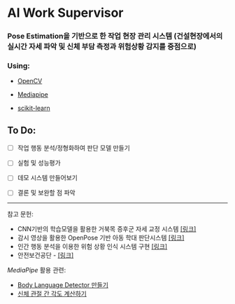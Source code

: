 # AI Work Supervisor

### **Pose Estimation을 기반으로 한 작업 현장 관리 시스템 (건설현장에서의 실시간 자세 파악 및 신체 부담 측정과 위험상황 감지를 중점으로)**

### Using:

- [OpenCV](https://opencv.org/)

- [Mediapipe](https://google.github.io/mediapipe/)

- [scikit-learn](https://scikit-learn.org/stable/)

## To Do:

- [ ] 작업 행동 분석/정형화하여 판단 모델 만들기

- [ ] 실험 및 성능평가

- [ ] 데모 시스템 만들어보기

- [ ] 결론 및 보완할 점 파악

---

참고 문헌:

- CNN기반의 학습모델을 활용한 거북목 증후군 자세 교정 시스템 [[링크]](http://koreascience.or.kr/article/JAKO202022560454953.page)
- 감시 영상을 활용한 OpenPose 기반 아동 학대 판단시스템 [[링크]](https://scienceon.kisti.re.kr/srch/selectPORSrchArticle.do?cn=JAKO201913649329503&dbt=NART)
- 인간 행동 분석을 이용한 위험 상황 인식 시스템 구현 [[링크]](http://koreascience.or.kr/article/JAKO202111841186714.page)
- 안전보건공단 - [[링크]](https://kosha.or.kr/kosha/data/guidanceC.do)

*MediaPipe* 활용 관련:

- [Body Language Detector 만들기](https://www.youtube.com/watch?v=We1uB79Ci-w&list=PLY-IV1aw5rP5kLQogj-2MmOeHL5tP0-yf&index=6)
- [신체 관절 간 각도 계산하기](https://www.youtube.com/watch?v=06TE_U21FK4)
